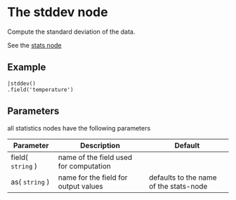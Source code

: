 The stddev node
=====================

Compute the standard deviation of the data.

See the [stats node](../stats.md)

Example
-------

```dfs  
|stddev()
.field('temperature') 
```

Parameters
----------
all statistics nodes have the following parameters

Parameter     | Description | Default 
--------------|-------------|--------- 
field( `string` )|name of the field used for computation|
as( `string` )| name for the field for output values| defaults to the name of the stats-node
